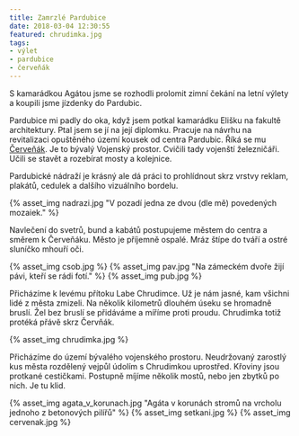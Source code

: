 ```yaml
---
title: Zamrzlé Pardubice
date: 2018-03-04 12:30:55
featured: chrudimka.jpg
tags:
- výlet
- pardubice
- červeňák
---
```

S kamarádkou Agátou jsme se rozhodli prolomit zimní čekání na letní výlety a koupili jsme jízdenky do Pardubic.

<!-- more -->
Pardubice mi padly do oka, když jsem potkal kamarádku Elišku na fakultě architektury. Ptal jsem se jí na její diplomku. Pracuje na návrhu na revitalizaci opuštěného území kousek od centra Pardubic. Říká se mu [Červeňák](https://mapy.cz/s/2CcNk). Je to bývalý Vojenský prostor. Cvičili tady vojenští železničáři. Učili se stavět a rozebírat mosty a kolejnice. 

Pardubické nádraží je krásný ale dá práci to prohlídnout skrz vrstvy reklam, plakátů, cedulek a dalšího vizuálního bordelu.

{% asset_img nadrazi.jpg "V pozadí jedna ze dvou (dle mě) povedených mozaiek." %}

Navlečení do svetrů, bund a kabátů postupujeme městem do centra a směrem k Červeňáku. Město je příjemně ospalé. Mráz štípe do tváří a ostré sluníčko mhouří oči.

{% asset_img csob.jpg %}
{% asset_img pav.jpg "Na zámeckém dvoře žijí pávi, kteří se rádi fotí." %}
{% asset_img pub.jpg %}

Přicházíme k levému přítoku Labe Chrudimce. Už je nám jasné, kam všichni lidé z města zmizeli. Na několik kilometrů dlouhém úseku se hromadně bruslí. Žel bez bruslí se přidáváme a míříme proti proudu. Chrudimka totiž protéká přávě skrz Červňák.

{% asset_img chrudimka.jpg %}

Přicházíme do území bývalého vojenského prostoru. Neudržovaný zarostlý kus města rozdělený vejpůl údolím s Chrudimkou uprostřed. Křoviny jsou protkané cestičkami. Postupně míjíme několik mostů, nebo jen zbytků po nich. Je tu klid.

{% asset_img agata_v_korunach.jpg "Agáta v korunách stromů na vrcholu jednoho z betonových pilířů" %}
{% asset_img setkani.jpg  %}
{% asset_img cervenak.jpg  %}

